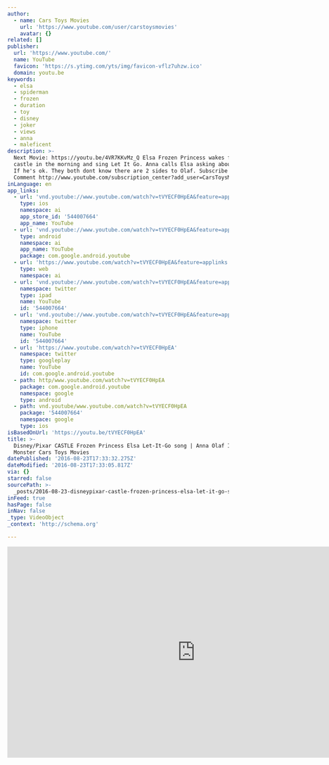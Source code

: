 ```yaml
---
author:
  - name: Cars Toys Movies
    url: 'https://www.youtube.com/user/carstoysmovies'
    avatar: {}
related: []
publisher:
  url: 'https://www.youtube.com/'
  name: YouTube
  favicon: 'https://s.ytimg.com/yts/img/favicon-vflz7uhzw.ico'
  domain: youtu.be
keywords:
  - elsa
  - spiderman
  - frozen
  - duration
  - toy
  - disney
  - joker
  - views
  - anna
  - maleficent
description: >-
  Next Movie: https://youtu.be/4VR7KKvMz_Q Elsa Frozen Princess wakes from her
  castle in the morning and sing Let It Go. Anna calls Elsa asking about Olaf,
  If he's ok. They both dont know there are 2 sides to Olaf. Subscribe * Like *
  Comment http://www.youtube.com/subscription_center?add_user=CarsToysMovies
inLanguage: en
app_links:
  - url: 'vnd.youtube://www.youtube.com/watch?v=tVYECF0HpEA&feature=applinks'
    type: ios
    namespace: ai
    app_store_id: '544007664'
    app_name: YouTube
  - url: 'vnd.youtube://www.youtube.com/watch?v=tVYECF0HpEA&feature=applinks'
    type: android
    namespace: ai
    app_name: YouTube
    package: com.google.android.youtube
  - url: 'https://www.youtube.com/watch?v=tVYECF0HpEA&feature=applinks'
    type: web
    namespace: ai
  - url: 'vnd.youtube://www.youtube.com/watch?v=tVYECF0HpEA&feature=applinks'
    namespace: twitter
    type: ipad
    name: YouTube
    id: '544007664'
  - url: 'vnd.youtube://www.youtube.com/watch?v=tVYECF0HpEA&feature=applinks'
    namespace: twitter
    type: iphone
    name: YouTube
    id: '544007664'
  - url: 'https://www.youtube.com/watch?v=tVYECF0HpEA'
    namespace: twitter
    type: googleplay
    name: YouTube
    id: com.google.android.youtube
  - path: http/www.youtube.com/watch?v=tVYECF0HpEA
    package: com.google.android.youtube
    namespace: google
    type: android
  - path: vnd.youtube/www.youtube.com/watch?v=tVYECF0HpEA
    package: '544007664'
    namespace: google
    type: ios
isBasedOnUrl: 'https://youtu.be/tVYECF0HpEA'
title: >-
  Disney/Pixar CASTLE Frozen Princess Elsa Let-It-Go song | Anna Olaf Ice
  Monster Cars Toys Movies
datePublished: '2016-08-23T17:33:32.275Z'
dateModified: '2016-08-23T17:33:05.817Z'
via: {}
starred: false
sourcePath: >-
  _posts/2016-08-23-disneypixar-castle-frozen-princess-elsa-let-it-go-song-or-an.md
inFeed: true
hasPage: false
inNav: false
_type: VideoObject
_context: 'http://schema.org'

---
```

<iframe src="https://cdn.embedly.com/widgets/media.html?src=https%3A%2F%2Fwww.youtube.com%2Fembed%2FtVYECF0HpEA%3Ffeature%3Doembed&amp;url=http%3A%2F%2Fwww.youtube.com%2Fwatch%3Fv%3DtVYECF0HpEA&amp;image=https%3A%2F%2Fi.ytimg.com%2Fvi%2FtVYECF0HpEA%2Fhqdefault.jpg&amp;key=b7d04c9b404c499eba89ee7072e1c4f7&amp;type=text%2Fhtml&amp;schema=youtube" width="854" height="480" scrolling="no" frameborder="0" allowfullscreen="" style=""></iframe>
